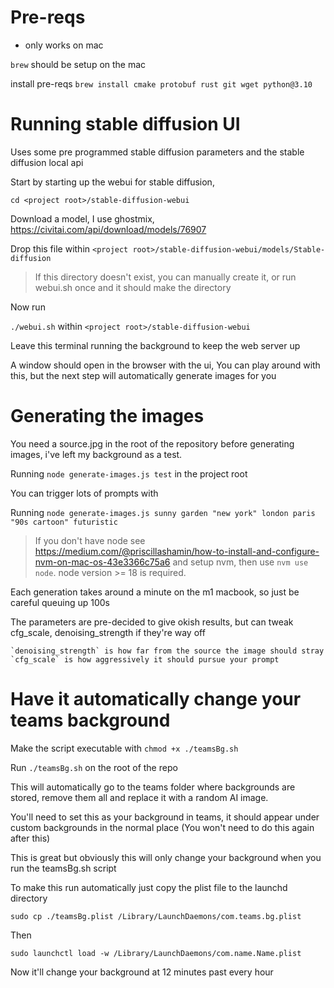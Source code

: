 # Pre-reqs

* only works on mac

`brew` should be setup on the mac 

install pre-reqs
`brew install cmake protobuf rust git wget python@3.10`

# Running stable diffusion UI

Uses some pre programmed stable diffusion parameters and the stable diffusion local api

Start by starting up the webui for stable diffusion,

`cd <project root>/stable-diffusion-webui`

Download a model, I use ghostmix, https://civitai.com/api/download/models/76907

Drop this file within `<project root>/stable-diffusion-webui/models/Stable-diffusion`

> If this directory doesn't exist, you can manually create it, or run webui.sh once and it should make the directory

Now run 

`./webui.sh` within `<project root>/stable-diffusion-webui`

Leave this terminal running the background to keep the web server up

A window should open in the browser with the ui, You can play around with this, but the next step will automatically generate images for you

# Generating the images

You need a source.jpg in the root of the repository before generating images, i've left my background as a test.

Running `node generate-images.js test` in the project root

You can trigger lots of prompts with

Running `node generate-images.js sunny garden "new york" london paris "90s cartoon" futuristic`

> If you don't have node see https://medium.com/@priscillashamin/how-to-install-and-configure-nvm-on-mac-os-43e3366c75a6 and setup nvm, then use `nvm use node`. node version >= 18 is required.

Each generation takes around a minute on the m1 macbook, so just be careful queuing up 100s

The parameters are pre-decided to give okish results, but can tweak cfg_scale, denoising_strength if they're way off

    `denoising_strength` is how far from the source the image should stray
    `cfg_scale` is how aggressively it should pursue your prompt

# Have it automatically change your teams background

Make the script executable with `chmod +x ./teamsBg.sh`

Run `./teamsBg.sh` on the root of the repo

This will automatically go to the teams folder where backgrounds are stored, remove them all and replace it with a random AI image.

You'll need to set this as your background in teams, it should appear under custom backgrounds in the normal place (You won't need to do this again after this)

This is great but obviously this will only change your background when you run the teamsBg.sh script

To make this run automatically just copy the plist file to the launchd directory

`sudo cp ./teamsBg.plist /Library/LaunchDaemons/com.teams.bg.plist`

Then

`sudo launchctl load -w /Library/LaunchDaemons/com.name.Name.plist`

Now it'll change your background at 12 minutes past every hour

